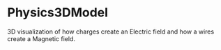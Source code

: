 # Physics3DModel
3D visualization of how charges create an Electric field and how a wires create a Magnetic field.


